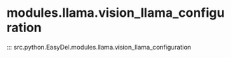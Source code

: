 # modules.llama.vision_llama_configuration
::: src.python.EasyDel.modules.llama.vision_llama_configuration